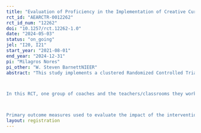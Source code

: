 ```yaml
---
title: "Evaluation of Proficiency in the Implementation of Creative Curriculum Study"
rct_id: "AEARCTR-0012262"
rct_id_num: "12262"
doi: "10.1257/rct.12262-1.0"
date: "2024-05-03"
status: "on_going"
jel: "I20, I21"
start_year: "2021-08-01"
end_year: "2024-12-31"
pi: "Milagros Nores"
pi_other: "W. Steven BarnettNIEER"
abstract: "This study implements a clustered Randomized Controlled Trial (RCT) across two districts in a Northeastern state with a state preschool program. The research aims to assess the effectiveness of access to the full digital Creative Curriculum (CC) ecosystem and associated professional development provided by Teaching Strategies, relative to practice-as-usual in districts currently using Creative Curriculum. 

In this RCT, one group of coaches and the teachers/classrooms they work with in two districts serve as the control group receiving no intervention(n=60 teachers), while the other group of coaches and the teachers/classrooms they work with form the treatment group (n=60 teachers). Randomization was completed in the Fall of 2021, before the commencement of study activities. Clustering at the coach level is designed to account for shared professional development activities within each cluster. The study includes a third arm where the outcomes are assessed in randomly selected preschools classrooms across the state (n=60 teachers).

Primary outcome measures used to evaluate the impact of the intervention include two measures of classroom quality (in the 2021-22 school year and again in the 2023-24 school year). Secondary outcomes encompass child cognitive assessments (language, literacy, and math), children's executive functions, social-emotional development (teacher report), and creativity. These assessments are planned for the fall of 2023 and the spring of 2024 to assess children’s growth over the school year. Implementation is captured through measures of cumulative hours of training, engagement with the ecosystem and fidelity of implementation. "
layout: registration
---
```


